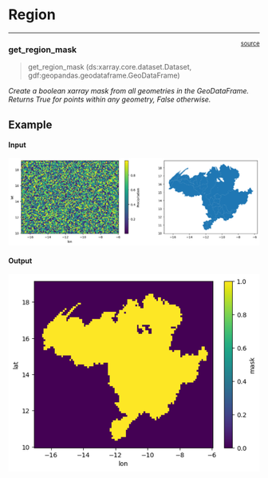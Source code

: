 # Region


<!-- WARNING: THIS FILE WAS AUTOGENERATED! DO NOT EDIT! -->

------------------------------------------------------------------------

<a
href="https://github.com/iraind/omvs_senegal/blob/main/omvs_senegal/dataprep/region.py#L14"
target="_blank" style="float:right; font-size:smaller">source</a>

### get_region_mask

>  get_region_mask (ds:xarray.core.dataset.Dataset,
>                       gdf:geopandas.geodataframe.GeoDataFrame)

*Create a boolean xarray mask from all geometries in the GeoDataFrame.
Returns True for points within any geometry, False otherwise.*

## Example

#### Input

![](02_dataprep.region_files/figure-commonmark/cell-3-output-1.png)

#### Output

![](02_dataprep.region_files/figure-commonmark/cell-4-output-1.png)
